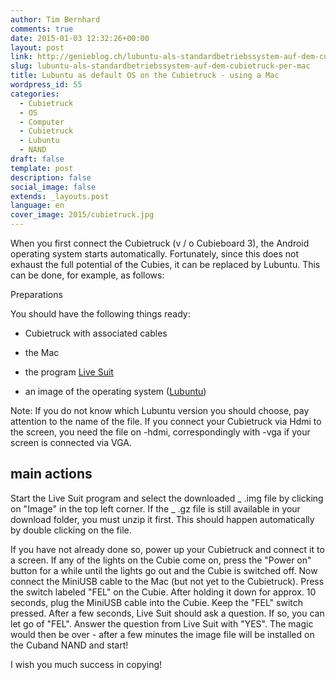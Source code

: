 ```yaml
---
author: Tim Bernhard
comments: true
date: 2015-01-03 12:32:26+00:00
layout: post
link: http://genieblog.ch/lubuntu-als-standardbetriebssystem-auf-dem-cubietruck-per-mac/
slug: lubuntu-als-standardbetriebssystem-auf-dem-cubietruck-per-mac
title: Lubuntu as default OS on the Cubietruck - using a Mac
wordpress_id: 55
categories:
  - Cubietruck
  - OS
  - Computer
  - Cubietruck
  - Lubuntu
  - NAND
draft: false
template: post
description: false
social_image: false
extends: _layouts.post
language: en
cover_image: 2015/cubietruck.jpg
---
```


When you first connect the Cubietruck (v / o Cubieboard 3), the Android operating system starts automatically.
Fortunately, since this does not exhaust the full potential of the Cubies, it can be replaced by Lubuntu.
This can be done, for example, as follows:

Preparations

You should have the following things ready:

- Cubietruck with associated cables

- the Mac

- the program [Live Suit](http://web.archive.org/web/20210502185207/http://linux-sunxi.org/LiveSuit)

- an image of the operating system ([Lubuntu](https://lubuntu.net/downloads/))

Note: If you do not know which Lubuntu version you should choose, pay attention to the name of the file.
If you connect your Cubietruck via Hdmi to the screen, you need the file on -hdmi, correspondingly with -vga if your screen is connected via VGA.

## main actions

Start the Live Suit program and select the downloaded _ .img file by clicking on "Image" in the top left corner.
If the _ .gz file is still available in your download folder, you must unzip it first.
This should happen automatically by double clicking on the file.

If you have not already done so, power up your Cubietruck and connect it to a screen.
If any of the lights on the Cubie come on, press the "Power on" button for a while until the lights go out and the Cubie is switched off.
Now connect the MiniUSB cable to the Mac (but not yet to the Cubietruck). Press the switch labeled "FEL" on the Cubie.
After holding it down for approx. 10 seconds, plug the MiniUSB cable into the Cubie.
Keep the "FEL" switch pressed.
After a few seconds, Live Suit should ask a question.
If so, you can let go of "FEL". Answer the question from Live Suit with "YES". The magic would then be over - after a few minutes the image file will be installed on the Cuband NAND and start!

I wish you much success in copying!
